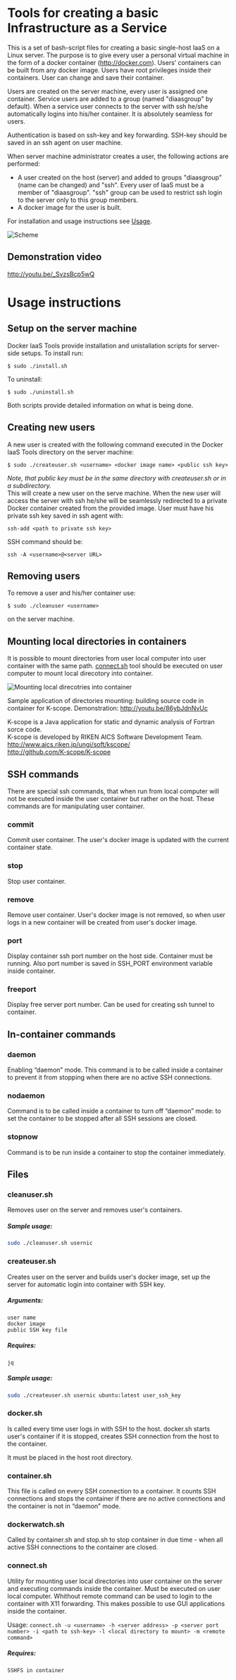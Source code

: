 # Tools for creating a basic Infrastructure as a Service

This is a set of bash-script files for creating a basic single-host IaaS on a Linux server. 
The purpose is to give every user a personal virtual machine in the form of a docker container (http://docker.com). Users’ containers can be built from any docker image. Users have root privileges inside their containers. User can change and save their container. 

Users are created on the server machine, every user is assigned one container. Service users are added to a group (named "diaasgroup" by default). When a service user connects to the server with ssh he/she automatically logins into his/her container. It is absolutely seamless for users. 

Authentication is based on ssh-key and key forwarding. SSH-key should be saved in an ssh agent on user machine. 

When server machine administrator creates a user, the following actions are performed:
* A user created on the host (server) and added to groups "diaasgroup" (name can be changed) and "ssh". Every user of IaaS must be a member of "diaasgroup". "ssh" group can be used to restrict ssh login to the server only to this group members.
* A docker image for the user is built.

For installation and usage instructions see [Usage](#usage-instructions).

![Scheme](docker-IaaS.jpg)

## Demonstration video

http://youtu.be/_SvzsBcp5wQ

# Usage instructions

## Setup on the server machine

Docker IaaS Tools provide installation and unistallation scripts for server-side setups.
To install run:
```
$ sudo ./install.sh
```
To uninstall:
```
$ sudo ./uninstall.sh
```
Both scripts provide detailed information on what is being done. 

## Creating new users

A new user is created with the following command executed in the Docker IaaS Tools directory on the server machine:
```
$ sudo ./createuser.sh <username> <docker image name> <public ssh key> 
```
*Note, that public key must be in the same directory with createuser.sh or in a subdirectory.*   
This will create a new user on the serve machine. When the new user will access the server with ssh he/she will be seamlessly redirected to a private Docker container created from the provided image. User must have his private ssh key saved in ssh agent with:
```
ssh-add <path to private ssh key>
```
SSH command should be:
```
ssh -A <username>@<server URL>
```

## Removing users

To remove a user and his/her container use:
```
$ sudo ./cleanuser <username>
```
on the server machine. 


## Mounting local directories in containers

It is possible to mount directories from user local computer into user container with the same path. [connect.sh](#connectsh) tool should be executed on user computer to mount local direcotory into container. 

![Mounting local direcotries into container](dockerIaaS-mounting.jpg)

Sample application of directories mounting: building source code in container for K-scope.
Demonstration:
http://youtu.be/86ybJdnNvUc

K-scope is a Java application for static and dynamic analysis of Fortran sorce code.   
K-scope is developed by RIKEN AICS Software Development Team.   
http://www.aics.riken.jp/ungi/soft/kscope/  
http://github.com/K-scope/K-scope

## SSH commands

There are special ssh commands, that when run from local computer will not be executed inside the user container but rather on the host. These commands are for manipulating user container.

### commit

Commit user container. The user's docker image is updated with the current container state.

### stop

Stop user container.

### remove

Remove user container. User's docker image is not removed, so when user logs in a new container will be created from user's docker image. 

### port

Display container ssh port number on the host side. Container must be running. 
Also port number is saved in SSH_PORT environment variable inside container. 

### freeport

Display free server port number. Can be used for creating ssh tunnel to container.

## In-container commands

### daemon

Enabling “daemon” mode. This command is to be called inside a container to prevent it from stopping when there are no active SSH connections.


### nodaemon

Command is to be called inside a container to turn off “daemon” mode: to set the container to be stopped after all SSH sessions are closed.


### stopnow

Command is to be run inside a container to stop the container immediately.


## Files


### cleanuser.sh

Removes user on the server and removes user's containers.

##### Sample usage:

```bash
sudo ./cleanuser.sh usernic
```


### createuser.sh

Creates user on the server and builds user's docker image, set up the server for automatic login into container with SSH key. 

##### Arguments:
	user name
	docker image
	public SSH key file
	
	
##### Requires:
	jq
    
##### Sample usage:

```bash
sudo ./createuser.sh usernic ubuntu:latest user_ssh_key
```

### docker.sh

Is called every time user logs in with SSH to the host.
docker.sh starts user's container if it is stopped, creates SSH connection from the host to the container.

It must be placed in the host root directory. 

### container.sh

This file is called on every SSH connection to a container. It counts SSH connections and stops the container if there are no active connections and the container is not in “daemon” mode. 

### dockerwatch.sh

Called by container.sh and stop.sh to stop container in due time - when all active SSH connections to the container are closed.


### connect.sh

Utility for mounting user local directories into user container on the server and executing commands inside the container. Must be executed on user local computer.
Whithout remote command can be used to login to the container with X11 forwarding. This makes possible to use GUI applications inside the container. 

Usage: ```connect.sh -u <username> -h <server address> -p <server port number> -i <path to ssh-key> -l <local directory to mount> -m <remote command>```

##### Requires:
	SSHFS in container 
